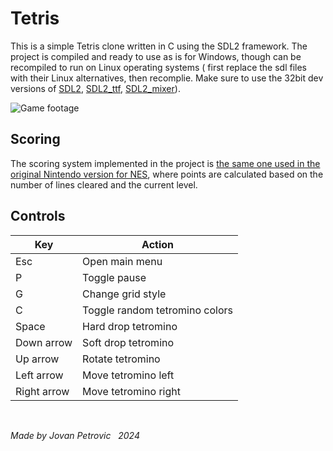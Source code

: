 # Tetris

This is a simple Tetris clone written in C using the SDL2 framework. The project is compiled and ready to use as is for Windows, though can be recompiled to run on Linux operating systems ( first replace the sdl files with their Linux alternatives, then recomplie. Make sure to use the 32bit dev versions of [SDL2](https://github.com/libsdl-org/SDL/releases), [SDL2_ttf](https://github.com/libsdl-org/SDL_ttf/releases), [SDL2_mixer](https://github.com/libsdl-org/SDL_mixer/releases)).

![Game footage](https://media.giphy.com/media/v1.Y2lkPTc5MGI3NjExdTh2cnRybTg5aDdjbWo1dDRlMGxvOXJlbDM0b3Z1eXN1eGI5Znd5YyZlcD12MV9pbnRlcm5hbF9naWZfYnlfaWQmY3Q9Zw/TxCTKJ3MlLvf7xs1tj/giphy.gif)

## Scoring

The scoring system implemented in the project is [the same one used in the original Nintendo version for NES](https://tetris.fandom.com/wiki/Scoring), where points are calculated based on the number of lines cleared and the current level.

## Controls

| Key | Action |
|-----|--------|
| Esc | Open main menu |
| P | Toggle pause |
| G | Change grid style |
| C | Toggle random tetromino colors |
| Space | Hard drop tetromino |
| Down arrow | Soft drop tetromino |
| Up arrow | Rotate tetromino |
| Left arrow | Move tetromino left |
| Right arrow | Move tetromino right |

&nbsp;
&nbsp;

_Made by Jovan Petrovic_
&nbsp;
_2024_